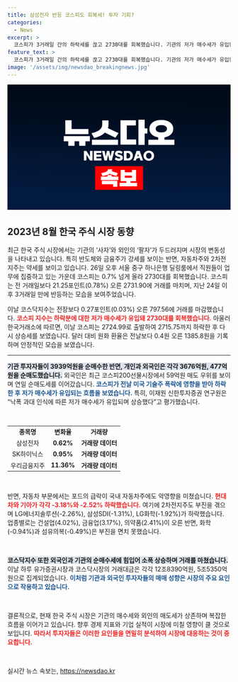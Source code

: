 ```yaml
---
title: 삼성전자 반등 코스피도 회복세! 투자 기회?
categories:
  - News
excerpt: >
  코스피가 3거래일 간의 하락세를 끊고 2730대를 회복했습니다. 기관의 저가 매수세가 유입된 반면, 외국인은 매도세를 이어갔고, 금융주가 강세를 보였습니다. 포드의 실적 부진으로 자동차주와 2차전지주는 약세를 보였습니다. 이 변화의 이면에는 어떤 투자 전략이 숨겨져 있을까요?
feature_text: >
  코스피가 3거래일 간의 하락세를 끊고 2730대를 회복했습니다. 기관의 저가 매수세가 유입된 반면, 외국인은 매도세를 이어갔고, 금융주가 강세를 보였습니다. 포드의 실적 부진으로 자동차주와 2차전지주는 약세를 보였습니다. 이 변화의 이면에는 어떤 투자 전략이 숨겨져 있을까요?
image: '/assets/img/newsdao_breakingnews.jpg'
---
```


<p><img src="/assets/img/newsdao_breakingnews.jpg" alt="bookingtag 속보" /></p>

<h2 data-ke-size="size26">2023년 8월 한국 주식 시장 동향</h2>

<p data-ke-size="size16">최근 한국 주식 시장에서는 기관의 ‘사자’와 외인의 ‘팔자’가 두드러지며 시장의 변동성을 나타내고 있습니다. 특히 반도체와 금융주가 강세를 보이는 반면, 자동차주와 2차전지주는 약세를 보이고 있습니다. 26일 오후 서울 중구 하나은행 딜링룸에서 직원들이 업무에 집중하고 있는 가운데 코스피는 0.7% 넘게 올라 2730대를 회복했습니다. 코스피는 전 거래일보다 21.25포인트(0.78%) 오른 2731.90에 거래를 마치며, 지난 24일 이후 3거래일 만에 반등하는 모습을 보여주었습니다.</p>

<p data-ke-size="size16">이날 코스닥지수는 전장보다 0.27포인트(0.03%) 오른 797.56에 거래를 마감했습니다. <b><span style="color: #ee2323;">코스피 지수는 하락분에 대한 저가 매수세가 유입돼 2730대를 회복했습니다.</span></b> 아울러 한국거래소에 따르면, 이날 코스피는 2724.99로 출발하여 2715.75까지 하락한 후 다시 상승세를 보였습니다. 달러 대비 원화 환율은 전날보다 0.4원 오른 1385.8원을 기록하며 안정적인 모습을 보였습니다.</p>

<hr/>

<p><b><span style="background-color: #21538527;">기관 투자자들이 3939억원을 순매수한 반면, 개인과 외국인은 각각 3676억원, 477억원을 순매도했습니다.</span></b> 외국인은 최근 코스피200선물시장에서 59억원 매도 우위를 보이며 연일 순매도세를 이어갔습니다. <b><span style="color: #1a5490;">코스피가 전날 미국 기술주 폭락에 영향을 받아 하락한 후 저가 매수세가 유입되는 흐름을 보였습니다.</span></b> 특히, 이재원 신한투자증권 연구원은 “낙폭 과대 인식에 따른 저가 매수세가 유입되며 상승했다”고 평가했습니다.</p></p>

<p data-ke-size="size16">&nbsp;</p>

<table style="width: 100%; border-collapse: collapse;">
<tr>
<td style="text-align: center; height: 17px;"><b>종목명</b></td>
<td style="text-align: center; height: 17px;"><b>변화율</b></td>
<td style="text-align: center; height: 17px;"><b>거래량</b></td>
</tr>
<tr>
<td style="text-align: center; height: 17px;">삼성전자</td>
<td style="text-align: center; height: 17px;"><b>0.62%</b></td>
<td style="text-align: center; height: 17px;"><b>거래량 데이터</b></td>
</tr>
<tr>
<td style="text-align: center; height: 17px;">SK하이닉스</td>
<td style="text-align: center; height: 17px;"><b>0.95%</b></td>
<td style="text-align: center; height: 17px;"><b>거래량 데이터</b></td>
</tr>
<tr>
<td style="text-align: center; height: 17px;">우리금융지주</td>
<td style="text-align: center; height: 17px;"><b>11.36%</b></td>
<td style="text-align: center; height: 17px;"><b>거래량 데이터</b></td>
</tr>
</table>

<p data-ke-size="size16">&nbsp;</p>

<p data-ke-size="size16">반면, 자동차 부문에서는 포드의 급락이 국내 자동차주에도 악영향을 미쳤습니다. <b><span style="color: #ee2323;">현대차와 기아가 각각 -3.18%와 -2.52% 하락했습니다.</span></b> 여기에 2차전지주도 부진을 겪으며 LG에너지솔루션(-2.26%), 삼성SDI(-1.31%), LG화학(-1.92%)가 하락했습니다. 업종별로는 건설업(4.02%), 금융업(3.17%), 의약품(2.41%)이 오른 반면, 화학(-0.94%)과 섬유의복(-0.49%)은 부진을 면치 못했습니다.</p>

<p data-ke-size="size16">&nbsp;</p>

<p><b><span style="background-color: #21538527;">코스닥지수 또한 외국인과 기관의 순매수세에 힘입어 소폭 상승하며 거래를 마쳤습니다.</span></b> 이날 하루 유가증권시장과 코스닥시장의 거래대금은 각각 12조8390억원, 5조5350억원으로 집계되었습니다. <b><span style="color: #1a5490;">이처럼 기관과 외국인 투자자들의 매매 성향은 시장의 주요 요인으로 작용하고 있습니다.</span></b></p></p>

<p data-ke-size="size16">&nbsp;</p>

<p data-ke-size="size16">결론적으로, 현재 한국 주식 시장은 기관의 매수세와 외인의 매도세가 상존하며 복잡한 흐름을 이어가고 있습니다. 향후 경제 지표와 기업 실적이 시장에 미칠 영향이 클 것으로 보입니다. <b><span style="color: #ee2323;">따라서 투자자들은 이러한 요인들을 면밀히 분석하여 시장에 대응하는 것이 중요합니다.</span></b></p>

<p data-ke-size="size16">&nbsp;</p>
실시간 뉴스 속보는, <a href="https://newsdao.kr" rel="dofollow">https://newsdao.kr</a>


